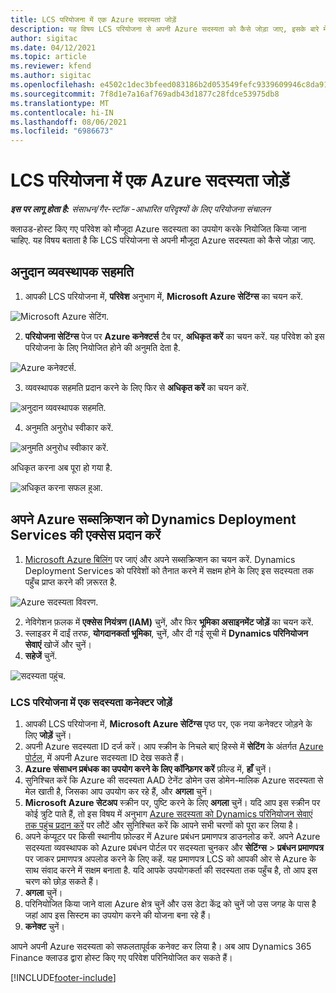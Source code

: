 ```yaml
---
title: LCS परियोजना में एक Azure सदस्यता जोड़ें
description: यह विषय LCS परियोजना से अपनी Azure सदस्यता को कैसे जोड़ा जाए, इसके बारे में जानकारी प्रदान करता है.
author: sigitac
ms.date: 04/12/2021
ms.topic: article
ms.reviewer: kfend
ms.author: sigitac
ms.openlocfilehash: e4502c1dec3bfeed083186b2d053549fefc9339609946c8da919b46e0e56cc79
ms.sourcegitcommit: 7f8d1e7a16af769adb43d1877c28fdce53975db8
ms.translationtype: MT
ms.contentlocale: hi-IN
ms.lasthandoff: 08/06/2021
ms.locfileid: "6986673"
---
```

# <a name="add-an-azure-subscription-to-an-lcs-project"></a>LCS परियोजना में एक Azure सदस्यता जोड़ें

_**इस पर लागू होता है:** संसाधन/गैर-स्टॉक -आधारित परिदृश्यों के लिए परियोजना संचालन_

क्लाउड-होस्ट किए गए परिवेश को मौजूदा Azure सदस्यता का उपयोग करके नियोजित किया जाना चाहिए. यह विषय बताता है कि LCS परियोजना से अपनी मौजूदा Azure सदस्यता को कैसे जोड़ा जाए. 

## <a name="grant-admin-consent"></a>अनुदान व्यवस्थापक सहमति

1. आपकी LCS परियोजना में, **परिवेश** अनुभाग में, **Microsoft Azure सेटिंग्स** का चयन करें.

![Microsoft Azure सेटिंग.](./media/1MicrosoftAzureSettings.png)

2. **परियोजना सेटिंग्स** पेज पर **Azure कनेक्टर्स** टैब पर, **अधिकृत करें** का चयन करें. यह परिवेश को इस परियोजना के लिए नियोजित होने की अनुमति देता है.

![Azure कनेक्टर्स.](./media/2AzureConnectors.png)

3. व्यवस्थापक सहमति प्रदान करने के लिए फिर से **अधिकृत करें** का चयन करें.

![अनुदान व्यवस्थापक सहमति.](./media/3GrantAdminConsent.png)

4. अनुमति अनुरोध स्वीकार करें.

![अनुमति अनुरोध स्वीकार करें.](./media/4AcceptPermissionRequest.png)

अधिकृत करना अब पूरा हो गया है. 

![अधिकृत करना सफल हुआ.](./media/5AuthorizationComplete.png)

## <a name="provide-dynamics-deployment-services-access-to-your-azure-subscription"></a><a name="provide"></a>अपने Azure सब्सक्रिप्शन को Dynamics Deployment Services की एक्सेस प्रदान करें

1. [Microsoft Azure बिलिंग](https://portal.azure.com/#blade/Microsoft\_Azure\_Billing/SubscriptionsBlade) पर जाएं और अपने सब्सक्रिप्शन का चयन करें. Dynamics Deployment Services को परिवेशों को तैनात करने में सक्षम होने के लिए इस सदस्यता तक पहुँच प्राप्त करने की ज़रूरत है.

![Azure सदस्यता विवरण.](./media/6AzureSubscription.png)

2. नेविगेशन फ़लक में **एक्सेस नियंत्रण (IAM)** चुनें, और फिर **भूमिका असाइनमेंट जोड़ें** का चयन करें.
3. स्लाइडर में दाईं तरफ, **योगदानकर्ता भूमिका**, चुनें, और दी गई सूची में **Dynamics परिनियोजन सेवाएं** खोजें और चुनें। 
4. **सहेजें** चुनें.

![सदस्यता पहुंच.](./media/7SubscriptionAccess.png)

### <a name="add-a-subscription-connector-to-an-lcs-project"></a>LCS परियोजना में एक सदस्यता कनेक्टर जोड़ें

1. आपकी LCS परियोजना में, **Microsoft Azure सेटिंग्स** पृष्ठ पर, एक नया कनेक्टर जोड़ने के लिए **जोड़ें** चुनें।
2. अपनी Azure सदस्यता ID दर्ज करें। आप स्क्रीन के निचले बाएं हिस्से में  **सेटिंग**  के अंतर्गत [Azure पोर्टल](https://ms.portal.azure.com/), में अपनी Azure सदस्यता ID देख सकते हैं।
3. **Azure संसाधन प्रबंधक का उपयोग करने के लिए कॉन्फ़िगर करें** फ़ील्ड में, **हाँ** चुनें।
4. सुनिश्चित करें कि Azure की सदस्यता AAD टेनेंट डोमेन उस डोमेन-मालिक Azure सदस्यता से मेल खाती है, जिसका आप उपयोग कर रहे हैं, और **अगला** चुनें।
5. **Microsoft Azure सेटअप** स्क्रीन पर, पुष्टि करने के लिए **अगला** चुनें। यदि आप इस स्क्रीन पर कोई त्रुटि पाते हैं, तो इस विषय में अनुभाग [Azure सदस्यता को Dynamics परिनियोजन सेवाएं तक पहुंच प्रदान करें](#provide) पर लौटें और सुनिश्चित करें कि आपने सभी चरणों को पूरा कर लिया है।
6. अपने कंप्यूटर पर किसी स्थानीय फ़ोल्डर में Azure प्रबंधन प्रमाणपत्र डाउनलोड करें. अपने Azure सदस्यता व्यवस्थापक को Azure प्रबंधन पोर्टल पर सदस्यता चुनकर और **सेटिंग्स** > **प्रबंधन प्रमाणपत्र** पर जाकर प्रमाणपत्र अपलोड करने के लिए कहें. यह प्रमाणपत्र LCS को आपकी ओर से Azure के साथ संवाद करने में सक्षम बनाता है. यदि आपके उपयोगकर्ता की सदस्यता तक पहुँच है, तो आप इस चरण को छोड़ सकते हैं।
7. **अगला** चुनें।
8. परिनियोजित किया जाने वाला Azure क्षेत्र चुनें और उस डेटा केंद्र को चुनें जो उस जगह के पास है जहां आप इस सिस्टम का उपयोग करने की योजना बना रहे हैं।
9.  **कनेक्ट** चुनें।

आपने अपनी Azure सदस्यता को सफलतापूर्वक कनेक्ट कर लिया है। अब आप Dynamics 365 Finance क्लाउड द्वारा होस्ट किए गए परिवेश परिनियोजित कर सकते हैं।




[!INCLUDE[footer-include](../includes/footer-banner.md)]
